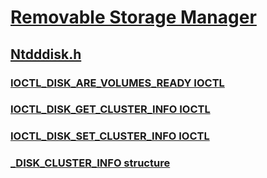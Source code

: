 # [Removable Storage Manager](../_fs/index.md)
## [Ntdddisk.h](index.md)
### [IOCTL_DISK_ARE_VOLUMES_READY IOCTL](../ntdddisk/ni-ntdddisk-ioctl_disk_are_volumes_ready.md)
### [IOCTL_DISK_GET_CLUSTER_INFO IOCTL](../ntdddisk/ni-ntdddisk-ioctl_disk_get_cluster_info.md)
### [IOCTL_DISK_SET_CLUSTER_INFO IOCTL](../ntdddisk/ni-ntdddisk-ioctl_disk_set_cluster_info.md)
### [_DISK_CLUSTER_INFO structure](../ntdddisk/ns-ntdddisk-_disk_cluster_info.md)
